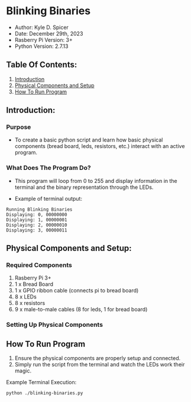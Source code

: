 # Blinking Binaries

- Author: Kyle D. Spicer
- Date: December 29th, 2023
- Rasberry Pi Version: 3+
- Python Version: 2.7.13

## Table Of Contents:
1. [Introduction](#introduction)
2. [Physical Components and Setup](#physical-components-and-setup)
3. [How To Run Program](#how-to-run-program)

## **Introduction:**
### Purpose
- To create a basic python script and learn how basic physical components (bread board, leds, resistors, etc.) interact with an active program.

### What Does The Program Do?
- This program will loop from 0 to 255 and display information in the terminal and the binary representation through the LEDs.

- Example of terminal output:
```
Running Blinking Binaries
Displaying: 0, 00000000
Displaying: 1, 00000001
Displaying: 2, 00000010
Displaying: 3, 00000011
```

## **Physical Components and Setup:**  
### Required Components
1. Rasberry Pi 3+
2. 1 x Bread Board
3. 1 x GPIO ribbon cable (connects pi to bread board)
4. 8 x LEDs
5. 8 x resistors
6. 9 x male-to-male cables (8 for leds, 1 for bread board)  

### Setting Up Physical Components


## **How To Run Program**
1. Ensure the physical components are properly setup and connected.
2. Simply run the script from the terminal and watch the LEDs work their magic.

Example Terminal Execution:
```
python ./blinking-binaries.py
```